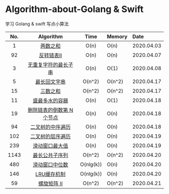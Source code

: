 # Algorithm-about-Golang & Swift
学习  Golang & swift 写点小算法

|No.| Algorithm | Time | Memory |Date|
|:-------:|:-------:|:-------:|:------|:------|
|1|[两数之和](https://github.com/MacOMNI/Algorithm-About-LeetCode/blob/master/LeetCodeDes/LeetCode_TwoSum_1.md) | O(n) | O(n) |2020.04.03|
|92|[反转链表II](https://github.com/MacOMNI/Algorithm-About-LeetCode/blob/master/LeetCodeDes/LeetCode_ReverseLinkedListII_92.md) | O(n) | O(n) |2020.04.07|
|3|[无重复字符的最长子串](https://github.com/MacOMNI/Algorithm-About-LeetCode/blob/master/LeetCodeDes/LeetCode_LongSubOutRepCharacters_3.md) | O(n) | O(1) |2020.04.08|
|5|[最长回文字串](https://github.com/MacOMNI/Algorithm-About-LeetCode/blob/master/LeetCodeDes/LeetCode_longestPalindrome_5.md) |  O(n^2) | O(n^2) |2020.04.17|
|15|[三数之和](https://github.com/MacOMNI/Algorithm-About-LeetCode/blob/master/LeetCodeDes/LeetCode_3Sum_15.md) |  O(n^2) | O(n^2) |2020.04.17|
|11|[盛最多水的容器](https://github.com/MacOMNI/Algorithm-About-LeetCode/blob/master/LeetCodeDes/LeetCode_ContainerWithMostWater_14.md) |  O(n) | O(1) |2020.04.18|
|19|[删除链表的倒数第 N 个节点](https://github.com/MacOMNI/Algorithm-About-LeetCode/blob/master/LeetCodeDes/LeetCode_removeNthFromEnd_19.md) |  O(n) | O(n) |2020.04.18|
|94|[二叉树的中序遍历](https://github.com/MacOMNI/Algorithm-About-LeetCode/blob/master/LeetCodeDes/LeetCode_InorderTraversal_94.md) |  O(n) | O(n) |2020.04.18|
|102|[二叉树的层序遍历](https://github.com/MacOMNI/Algorithm-About-LeetCode/blob/master/LeetCodeDes/LeetCode_levelOrder_102.md) |  O(n) | O(n) |2020.04.19|
|239|[滑动窗口最大值](https://github.com/MacOMNI/Algorithm-About-LeetCode/blob/master/LeetCodeDes/LeetCode_SlidingWindowMaximum_239.md) |  O(n) | O(n) |2020.04.19|
|1143|[最长公共子序列](https://github.com/MacOMNI/Algorithm-About-LeetCode/blob/master/LeetCodeDes/LeetCode_longestCommonSubsequence_1143.md) |  O(n^2) | O(n^2) |2020.04.20|
|480|[滑动窗口中位数](https://github.com/MacOMNI/Algorithm-About-LeetCode/blob/master/LeetCodeDes/LeetCode_MedianSlidingWindow_480.md) |  O(nlg(k)) | O(n) |2020.04.20|
|146|[LRU缓存机制](https://github.com/MacOMNI/Algorithm-About-LeetCode/blob/master/LeetCodeDes/LeetCode_LRUCache_146.md) |  O(nlg(k)) | O(n) |2020.04.20|
|59|[螺旋矩阵 II](https://github.com/MacOMNI/Algorithm-About-LeetCode/blob/master/LeetCodeDes/LeetCode_SpiralMatrixII_59.md) |  O(n^2) | O(n^2) |2020.04.21|
